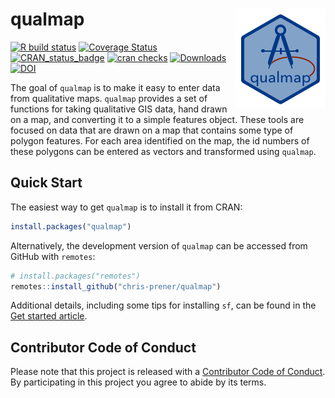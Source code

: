 
# qualmap <img src="man/figures/qualmapLogo.png" align="right" />

[![R build status](https://github.com/chris-prener/qualmap/workflows/R-CMD-check/badge.svg)](https://github.com/chris-prener/qualmap/actions)
[![Coverage Status](https://img.shields.io/codecov/c/github/chris-prener/qualmap/master.svg)](https://codecov.io/github/chris-prener/qualmap?branch=main)
[![CRAN_status_badge](http://www.r-pkg.org/badges/version/qualmap)](https://cran.r-project.org/package=qualmap)
[![cran checks](https://cranchecks.info/badges/worst/qualmap)](https://cran.r-project.org/web/checks/check_results_qualmap.html)
[![Downloads](http://cranlogs.r-pkg.org/badges/qualmap?color=brightgreen)](http://www.r-pkg.org/pkg/qualmap)
[![DOI](https://zenodo.org/badge/122496910.svg)](https://zenodo.org/badge/latestdoi/122496910)

The goal of `qualmap` is to make it easy to enter data from qualitative maps. `qualmap` provides a set of functions for taking qualitative GIS data, hand drawn on a map, and converting it to a simple features object. These tools are focused on data that are drawn on a map that contains some type of polygon features. For each area identified on the map, the id numbers of these polygons can be entered as vectors and transformed using `qualmap`.

## Quick Start
The easiest way to get `qualmap` is to install it from CRAN:

``` r
install.packages("qualmap")
```

Alternatively, the development version of `qualmap` can be accessed from GitHub with `remotes`:

```r
# install.packages("remotes")
remotes::install_github("chris-prener/qualmap")
```

Additional details, including some tips for installing `sf`, can be found in the [Get started article](articles/qualmap.html#getting-started).

## Contributor Code of Conduct
Please note that this project is released with a [Contributor Code of Conduct](https://chris-prener.github.io/qualmap/CODE_OF_CONDUCT.html). By participating in this project you agree to abide by its terms.
